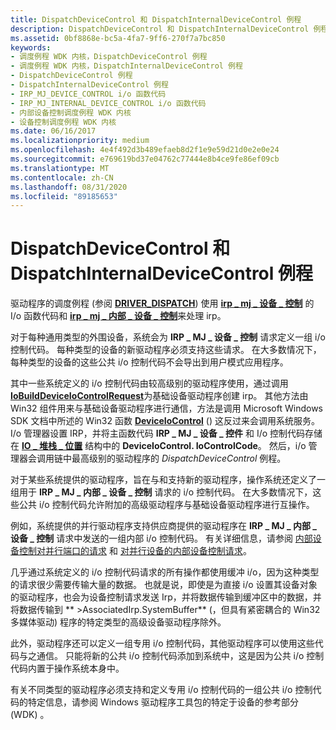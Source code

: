 ```yaml
---
title: DispatchDeviceControl 和 DispatchInternalDeviceControl 例程
description: DispatchDeviceControl 和 DispatchInternalDeviceControl 例程
ms.assetid: 0bf8868e-bc5a-4fa7-9ff6-270f7a7bc850
keywords:
- 调度例程 WDK 内核，DispatchDeviceControl 例程
- 调度例程 WDK 内核，DispatchInternalDeviceControl 例程
- DispatchDeviceControl 例程
- DispatchInternalDeviceControl 例程
- IRP_MJ_DEVICE_CONTROL i/o 函数代码
- IRP_MJ_INTERNAL_DEVICE_CONTROL i/o 函数代码
- 内部设备控制调度例程 WDK 内核
- 设备控制调度例程 WDK 内核
ms.date: 06/16/2017
ms.localizationpriority: medium
ms.openlocfilehash: 4e4f492d3b489efaeb8d2f1e9e59d21d0e2e0e24
ms.sourcegitcommit: e769619bd37e04762c77444e8b4ce9fe86ef09cb
ms.translationtype: MT
ms.contentlocale: zh-CN
ms.lasthandoff: 08/31/2020
ms.locfileid: "89185653"
---
```

# <a name="dispatchdevicecontrol-and-dispatchinternaldevicecontrol-routines"></a>DispatchDeviceControl 和 DispatchInternalDeviceControl 例程


驱动程序的调度例程 (参阅 [**DRIVER_DISPATCH**](/windows-hardware/drivers/ddi/wdm/nc-wdm-driver_dispatch)) 使用 [**irp \_ mj \_ 设备 \_ 控制**](./irp-mj-device-control.md) 的 I/o 函数代码和 [**irp \_ mj \_ 内部 \_ 设备 \_ 控制**](./irp-mj-internal-device-control.md)来处理 irp。

对于每种通用类型的外围设备，系统会为 **IRP \_ MJ \_ 设备 \_ 控制** 请求定义一组 i/o 控制代码。 每种类型的设备的新驱动程序必须支持这些请求。 在大多数情况下，每种类型的设备的这些公共 i/o 控制代码不会导出到用户模式应用程序。 


其中一些系统定义的 i/o 控制代码由较高级别的驱动程序使用，通过调用 [**IoBuildDeviceIoControlRequest**](/windows-hardware/drivers/ddi/wdm/nf-wdm-iobuilddeviceiocontrolrequest)为基础设备驱动程序创建 irp。 其他方法由 Win32 组件用来与基础设备驱动程序进行通信，方法是调用 Microsoft Windows SDK 文档中所述的 Win32 函数 [**DeviceIoControl**](/windows/desktop/api/ioapiset/nf-ioapiset-deviceiocontrol) () 这反过来会调用系统服务。 I/o 管理器设置 IRP，并将主函数代码 **IRP \_ MJ \_ 设备 \_ 控件** 和 I/o 控制代码存储在 [**IO \_ 堆栈 \_ 位置**](/windows-hardware/drivers/ddi/wdm/ns-wdm-_io_stack_location) 结构中的 **DeviceIoControl. IoControlCode**。 然后，i/o 管理器会调用链中最高级别的驱动程序的 *DispatchDeviceControl* 例程。

对于某些系统提供的驱动程序，旨在与和支持新的驱动程序，操作系统还定义了一组用于 **IRP \_ MJ \_ 内部 \_ 设备 \_ 控制** 请求的 i/o 控制代码。 在大多数情况下，这些公共 i/o 控制代码允许附加的高级驱动程序与基础设备驱动程序进行互操作。

例如，系统提供的并行驱动程序支持供应商提供的驱动程序在 **IRP \_ MJ \_ 内部 \_ 设备 \_ 控制** 请求中发送的一组内部 i/o 控制代码。 有关详细信息，请参阅 [内部设备控制对并行端口的请求](/windows-hardware/drivers/ddi/index) 和 [对并行设备的内部设备控制请求](/windows-hardware/drivers/ddi/index)。

几乎通过系统定义的 i/o 控制代码请求的所有操作都使用缓冲 i/o，因为这种类型的请求很少需要传输大量的数据。 也就是说，即使是为直接 i/o 设置其设备对象的驱动程序，也会为设备控制请求发送 Irp，并将数据传输到缓冲区中的数据，并将数据传输到 ** &gt;AssociatedIrp.SystemBuffer** (，但具有紧密耦合的 Win32 多媒体驱动) 程序的特定类型的高级设备驱动程序除外。

此外，驱动程序还可以定义一组专用 i/o 控制代码，其他驱动程序可以使用这些代码与之通信。 只能将新的公共 i/o 控制代码添加到系统中，这是因为公共 i/o 控制代码内置于操作系统本身中。

有关不同类型的驱动程序必须支持和定义专用 i/o 控制代码的一组公共 i/o 控制代码的特定信息，请参阅 Windows 驱动程序工具包的特定于设备的参考部分 (WDK) 。

 


